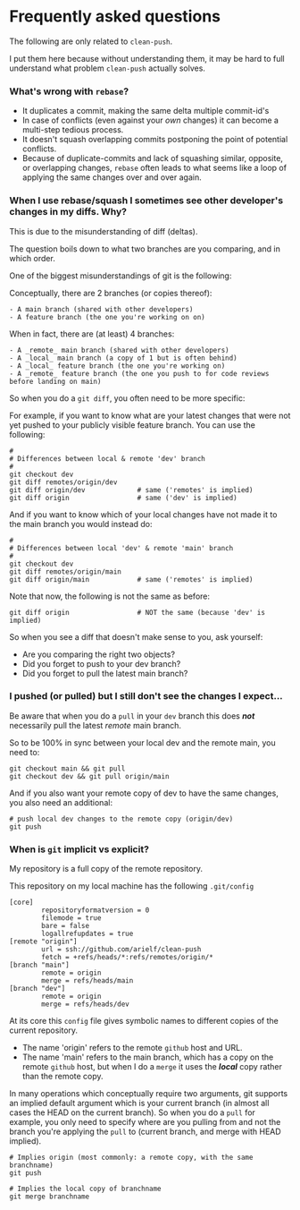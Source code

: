 # Frequently asked questions

The following are only related to `clean-push`.

I put them here because without understanding them, it may be
hard to full understand what problem `clean-push` actually solves.

### What's wrong with `rebase`?

- It duplicates a commit, making the same delta multiple commit-id's
- In case of conflicts (even against your _own_ changes) it can become a multi-step tedious process.
- It doesn't squash overlapping commits postponing the point of potential conflicts.
- Because of duplicate-commits and lack of squashing similar, opposite, or overlapping changes, `rebase` often leads to what seems like a loop of applying the same changes over and over again.

### When I use rebase/squash I sometimes see other developer's changes in my diffs. Why?

This is due to the misunderstanding of diff (deltas).

The question boils down to what two branches are you comparing, and in
which order.

One of the biggest misunderstandings of git is the following:

Conceptually, there are 2 branches (or copies thereof):

    - A main branch (shared with other developers)
    - A feature branch (the one you're working on on)

When in fact, there are (at least) 4 branches:

    - A _remote_ main branch (shared with other developers)
    - A _local_ main branch (a copy of 1 but is often behind)
    - A _local_ feature branch (the one you're working on)
    - A _remote_ feature branch (the one you push to for code reviews before landing on main)

So when you do a `git diff`, you often need to be more specific:

For example, if you want to know what are your latest changes that
were not yet pushed to your publicly visible feature branch. You can
use the following:

    #
    # Differences between local & remote 'dev' branch
    #
    git checkout dev
    git diff remotes/origin/dev
    git diff origin/dev             # same ('remotes' is implied)
    git diff origin                 # same ('dev' is implied)

And if you want to know which of your local changes have not made it
to the main branch you would instead do:

    #
    # Differences between local 'dev' & remote 'main' branch
    #
    git checkout dev
    git diff remotes/origin/main
    git diff origin/main            # same ('remotes' is implied)

Note that now, the following is not the same as before:

    git diff origin                 # NOT the same (because 'dev' is implied)

So when you see a diff that doesn't make sense to you, ask yourself:

- Are you comparing the right two objects?
- Did you forget to push to your dev branch?
- Did you forget to pull the latest main branch?

### I pushed (or pulled) but I still don't see the changes I expect...

Be aware that when you do a `pull` in your `dev` branch
this does ***not*** necessarily pull the latest *remote* main branch.

So to be 100% in sync between your local dev and the remote main,
you need to:

    git checkout main && git pull
    git checkout dev && git pull origin/main

And if you also want your remote copy of dev to have the same
changes, you also need an additional:

    # push local dev changes to the remote copy (origin/dev)
    git push

### When is `git` implicit vs explicit?

My repository is a full copy of the remote repository.

This repository on my local machine has the following `.git/config`


```
[core]
        repositoryformatversion = 0
        filemode = true
        bare = false
        logallrefupdates = true
[remote "origin"]
        url = ssh://github.com/arielf/clean-push
        fetch = +refs/heads/*:refs/remotes/origin/*
[branch "main"]
        remote = origin
        merge = refs/heads/main
[branch "dev"]
        remote = origin
        merge = refs/heads/dev
```

At its core this `config` file gives symbolic names to different
copies of the current repository.

- The name 'origin' refers to the remote `github` host and URL.
- The name 'main' refers to the main branch, which has a copy on the
  remote `github` host, but when I do a `merge` it uses the
  ***local*** copy rather than the remote copy.

In many operations which conceptually require two arguments,
git supports an implied default argument which is your current
branch (in almost all cases the HEAD on the current branch).
So when you do a `pull` for example, you only need to specify
where are you pulling from and not the branch you're applying
the `pull` to (current branch, and merge with HEAD implied).

    # Implies origin (most commonly: a remote copy, with the same branchname)
    git push

    # Implies the local copy of branchname
    git merge branchname


